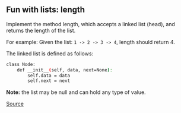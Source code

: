 ## Fun with lists: length

Implement the method length, which accepts a linked list (head), and returns the length of the list.

For example: Given the list: `1 -> 2 -> 3 -> 4`, length should return 4.

The linked list is defined as follows:

```bash
class Node:
    def __init__(self, data, next=None): 
        self.data = data
        self.next = next
```

**Note:** the list may be null and can hold any type of value.

[Source](https://www.codewars.com/kata/581e476d5f59408553000a4b/train/python)